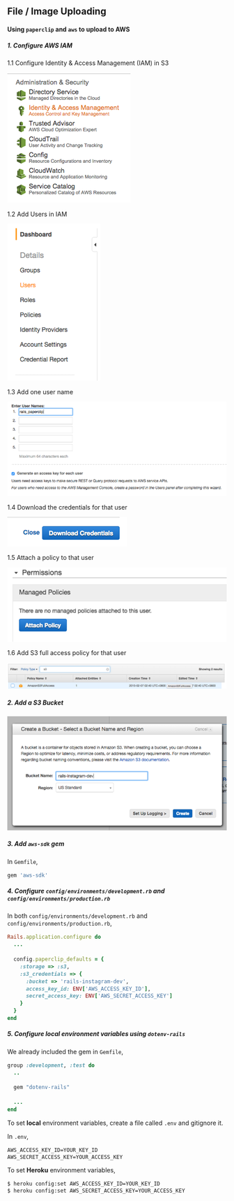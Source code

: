 ## File / Image Uploading
#### Using `paperclip` and `aws` to upload to AWS

##### 1. Configure AWS IAM

1.1 Configure Identity & Access Management (IAM) in S3

![](images/iam-1.png)

1.2 Add Users in IAM

![](images/iam-2.png)

1.3 Add one user name

![](images/iam-3.png)

1.4 Download the credentials for that user

![](images/iam-4.png)

1.5 Attach a policy to that user

![](images/iam-5.png)

1.6 Add S3 full access policy for that user

![](images/iam-6.png)

##### 2. Add a S3 Bucket

![](images/s3-1.png)

##### 3. Add `aws-sdk` gem

In `Gemfile`,

```ruby
gem 'aws-sdk'
```

##### 4. Configure `config/environments/development.rb` and `config/environments/production.rb`

In both `config/environments/development.rb` and `config/environments/production.rb`,

```ruby
Rails.application.configure do
  ...

  config.paperclip_defaults = {
    :storage => :s3,
    :s3_credentials => {
      :bucket => 'rails-instagram-dev',
      access_key_id: ENV['AWS_ACCESS_KEY_ID'],
      secret_access_key: ENV['AWS_SECRET_ACCESS_KEY']
    }
  }
end
```

##### 5. Configure local environment variables using `dotenv-rails`

We already included the gem in `Gemfile`,

```ruby
group :development, :test do
  ..

  gem "dotenv-rails"

  ...
end
```

To set **local** environment variables, create a file called `.env` and gitignore it.

In `.env`,

```
AWS_ACCESS_KEY_ID=YOUR_KEY_ID
AWS_SECRET_ACCESS_KEY=YOUR_ACCESS_KEY
```

To set **Heroku** environment variables, 


```
$ heroku config:set AWS_ACCESS_KEY_ID=YOUR_KEY_ID
$ heroku config:set AWS_SECRET_ACCESS_KEY=YOUR_ACCESS_KEY
```